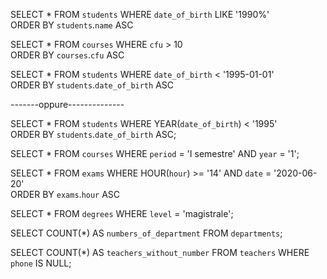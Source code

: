 <!-- 1. Selezionare tutti gli studenti nati nel 1990 (160) -->

SELECT * FROM `students`
WHERE `date_of_birth` LIKE '1990%'  
ORDER BY `students`.`name` ASC



<!-- 2. Selezionare tutti i corsi che valgono più di 10 crediti (479) -->

SELECT * 
FROM `courses`
WHERE `cfu` > 10  
ORDER BY `courses`.`cfu` ASC



<!-- 3. Selezionare tutti gli studenti che hanno più di 30 anni -->

SELECT * 
FROM `students`
WHERE `date_of_birth` < '1995-01-01'  
ORDER BY `students`.`date_of_birth`  ASC

-------oppure--------------

SELECT * 
FROM `students`
WHERE YEAR(`date_of_birth`) < '1995'  
ORDER BY `students`.`date_of_birth`  ASC;



<!-- 4. Selezionare tutti i corsi del primo semestre del primo anno di un qualsiasi corso di
laurea (286) -->

SELECT * 
FROM `courses` 
WHERE `period` = 'I semestre' AND `year` = '1';



<!-- 5. Selezionare tutti gli appelli d'esame che avvengono nel pomeriggio (dopo le 14) del
20/06/2020 (21) -->

SELECT * 
FROM `exams`
WHERE HOUR(`hour`) >= '14' AND `date` = '2020-06-20'  
ORDER BY `exams`.`hour`  ASC



<!-- 6. Selezionare tutti i corsi di laurea magistrale (38) -->

SELECT * 
FROM `degrees`
WHERE `level` = 'magistrale';



<!-- 7. Da quanti dipartimenti è composta l'università? (12) -->

SELECT COUNT(*) AS `numbers_of_department` 
FROM `departments`;



<!-- 8. Quanti sono gli insegnanti che non hanno un numero di telefono? (50) -->

SELECT COUNT(*) AS `teachers_without_number`
FROM `teachers`
WHERE `phone` IS NULL;


